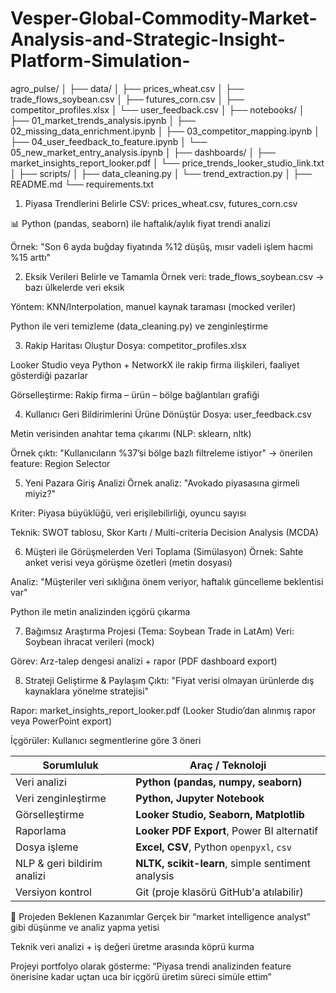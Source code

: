 # Vesper-Global-Commodity-Market-Analysis-and-Strategic-Insight-Platform-Simulation-



agro_pulse/
│
├── data/
│   ├── prices_wheat.csv
│   ├── trade_flows_soybean.csv
│   ├── futures_corn.csv
│   ├── competitor_profiles.xlsx
│   └── user_feedback.csv
│
├── notebooks/
│   ├── 01_market_trends_analysis.ipynb
│   ├── 02_missing_data_enrichment.ipynb
│   ├── 03_competitor_mapping.ipynb
│   ├── 04_user_feedback_to_feature.ipynb
│   └── 05_new_market_entry_analysis.ipynb
│
├── dashboards/
│   ├── market_insights_report_looker.pdf
│   └── price_trends_looker_studio_link.txt
│
├── scripts/
│   ├── data_cleaning.py
│   └── trend_extraction.py
│
├── README.md
└── requirements.txt


1. Piyasa Trendlerini Belirle
CSV: prices_wheat.csv, futures_corn.csv

📊 Python (pandas, seaborn) ile haftalık/aylık fiyat trendi analizi

Örnek: "Son 6 ayda buğday fiyatında %12 düşüş, mısır vadeli işlem hacmi %15 arttı"

2. Eksik Verileri Belirle ve Tamamla
Örnek veri: trade_flows_soybean.csv → bazı ülkelerde veri eksik

Yöntem: KNN/Interpolation, manuel kaynak taraması (mocked veriler)

Python ile veri temizleme (data_cleaning.py) ve zenginleştirme

3. Rakip Haritası Oluştur
Dosya: competitor_profiles.xlsx

Looker Studio veya Python + NetworkX ile rakip firma ilişkileri, faaliyet gösterdiği pazarlar

Görselleştirme: Rakip firma – ürün – bölge bağlantıları grafiği

4. Kullanıcı Geri Bildirimlerini Ürüne Dönüştür
Dosya: user_feedback.csv

Metin verisinden anahtar tema çıkarımı (NLP: sklearn, nltk)

Örnek çıktı: "Kullanıcıların %37’si bölge bazlı filtreleme istiyor" → önerilen feature: Region Selector

5. Yeni Pazara Giriş Analizi
Örnek analiz: "Avokado piyasasına girmeli miyiz?"

Kriter: Piyasa büyüklüğü, veri erişilebilirliği, oyuncu sayısı

Teknik: SWOT tablosu, Skor Kartı / Multi-criteria Decision Analysis (MCDA)

6. Müşteri ile Görüşmelerden Veri Toplama (Simülasyon)
Örnek: Sahte anket verisi veya görüşme özetleri (metin dosyası)

Analiz: "Müşteriler veri sıklığına önem veriyor, haftalık güncelleme beklentisi var"

Python ile metin analizinden içgörü çıkarma

7. Bağımsız Araştırma Projesi (Tema: Soybean Trade in LatAm)
Veri: Soybean ihracat verileri (mock)

Görev: Arz-talep dengesi analizi + rapor (PDF dashboard export)

8. Strateji Geliştirme & Paylaşım
Çıktı: "Fiyat verisi olmayan ürünlerde dış kaynaklara yönelme stratejisi"

Rapor: market_insights_report_looker.pdf (Looker Studio’dan alınmış rapor veya PowerPoint export)

İçgörüler: Kullanıcı segmentlerine göre 3 öneri



| Sorumluluk                  | Araç / Teknoloji                                  |
| --------------------------- | ------------------------------------------------- |
| Veri analizi                | **Python (pandas, numpy, seaborn)**               |
| Veri zenginleştirme         | **Python, Jupyter Notebook**                      |
| Görselleştirme              | **Looker Studio, Seaborn, Matplotlib**            |
| Raporlama                   | **Looker PDF Export**, Power BI alternatif        |
| Dosya işleme                | **Excel, CSV**, Python `openpyxl`, `csv`          |
| NLP & geri bildirim analizi | **NLTK, scikit-learn**, simple sentiment analysis |
| Versiyon kontrol            | Git (proje klasörü GitHub'a atılabilir)           |


🚀 Projeden Beklenen Kazanımlar
Gerçek bir “market intelligence analyst” gibi düşünme ve analiz yapma yetisi

Teknik veri analizi + iş değeri üretme arasında köprü kurma

Projeyi portfolyo olarak gösterme: “Piyasa trendi analizinden feature önerisine kadar uçtan uca bir içgörü üretim süreci simüle ettim”
